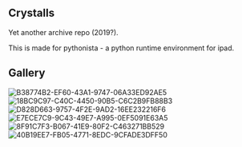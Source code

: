 ## Crystalls

Yet another archive repo (2019?).

This is made for pythonista - a python runtime environment for ipad.

## Gallery

![B38774B2-EF60-43A1-9747-06A33ED92AE5](https://user-images.githubusercontent.com/31178401/193113794-caeac49a-be1b-45fa-8c54-50b2f4edbcb8.png)
![18BC9C97-C40C-4450-90B5-C6C2B9FB88B3](https://user-images.githubusercontent.com/31178401/193113826-29b5d5fb-e586-426c-9905-a1fbf2a75f16.png)
![D828D663-9757-4F2E-9AD2-16EE232216F6](https://user-images.githubusercontent.com/31178401/193113845-52b23ce7-5b49-4876-9425-80d352a37177.png)
![E7ECE7C9-9C43-49E7-A995-0EF5091E63A5](https://user-images.githubusercontent.com/31178401/193113856-702b0b61-84a0-4510-aabf-07777619b2a2.png)
![8F91C7F3-B067-41E9-80F2-C463271BB529](https://user-images.githubusercontent.com/31178401/193113895-846c35a7-1826-4805-8f8b-ffe7629c8564.png)
![40B19EE7-FB05-4771-8EDC-9CFADE3DFF50](https://user-images.githubusercontent.com/31178401/193113911-027d03b9-f819-4936-b428-5ea999864419.png)
